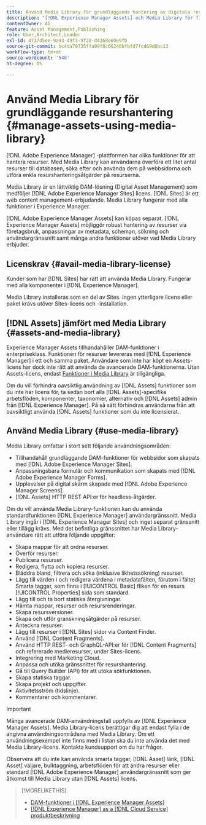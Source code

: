 ```yaml
---
title: Använd Media Library för grundläggande hantering av digitala resurser
description: "[!DNL Experience Manager Assets] och Media Library för filhantering."
contentOwner: AG
feature: Asset Management,Publishing
role: User,Architect,Leader
exl-id: 4737d5ee-9a93-49f3-9f20-d4368e60e9fb
source-git-commit: bc4da79735ffa99f8c66240bfbfd7fcd69d8bc13
workflow-type: tm+mt
source-wordcount: '540'
ht-degree: 0%

---
```


<!--

Define Media Lib
Define req for it
Define use cases
Define what is not included

-->

# Använd Media Library för grundläggande resurshantering {#manage-assets-using-media-library}

[!DNL Adobe Experience Manager] -plattformen har olika funktioner för att hantera resurser. Med Media Library kan användarna överföra ett litet antal resurser till databasen, söka efter och använda dem på webbsidorna och utföra enkla resurshanteringsåtgärder på resurserna.

Media Library är en lättviktig DAM-lösning (Digital Asset Management) som medföljer [!DNL Adobe Experience Manager Sites] licens. [!DNL Sites] är ett web content management-erbjudande. Media Library fungerar med alla funktioner i Experience Manager.

[!DNL Adobe Experience Manager Assets] kan köpas separat. [!DNL Experience Manager Assets] möjliggör robust hantering av resurser via företagsbruk, anpassningar av metadata, scheman, sökning och användargränssnitt samt många andra funktioner utöver vad Media Library erbjuder.

## Licenskrav {#avail-media-library-license}

Kunder som har [!DNL Sites] har rätt att använda Media Library. Fungerar med alla komponenter i [!DNL Experience Manager].

Media Library installeras som en del av Sites. Ingen ytterligare licens eller paket krävs utöver Sites-licens och -installation.

## [!DNL Assets] jämfört med Media Library {#assets-and-media-library}

Experience Manager Assets tillhandahåller DAM-funktioner i enterpriseklass. Funktionen för resurser levereras med [!DNL Experience Manager] i ett och samma paket. Användare som inte har köpt en Assets-licens har dock inte rätt att använda de avancerade DAM-funktionerna. Utan Assets-licens, endast [Funktioner i Media Library](#use-media-library) är tillgängliga.

Om du vill förhindra oavsiktlig användning av [!DNL Assets] funktioner som du inte har licens för, ta sedan bort alla [!DNL Assets]-specifika arbetsflöden, komponenter, taxonomier, alternativ och [!DNL Assets] admin från [!DNL Experience Manager]. På så sätt förhindras användarna från att oavsiktligt använda [!DNL Assets] funktioner som du inte licensierat.

## Använd Media Library {#use-media-library}

Media Library omfattar i stort sett följande användningsområden:

* Tillhandahåll grundläggande DAM-funktioner för webbsidor som skapats med [!DNL Adobe Experience Manager Sites].
* Anpassningsbara formulär och kommunikation som skapats med [!DNL Adobe Experience Manager Forms].
* Upplevelser på digital skärm skapade med [!DNL Adobe Experience Manager Screens].
* [!DNL Assets] HTTP REST API:er för headless-åtgärder.

<!-- TBD: Remove this after confirmation. May need to merge this list with the list provided by PMs.

* Static renditions

-->

Om du vill använda Media Library-funktionen kan du använda standardfunktionen [!DNL Experience Manager] användargränssnitt. Media Library ingår i [!DNL Experience Manager Sites] och inget separat gränssnitt eller tillägg krävs. Med det befintliga gränssnittet har Media Library-användare rätt att utföra följande uppgifter:

* Skapa mappar för att ordna resurser.
* Överför resurser.
* Publicera resurser.
* Redigera, flytta och kopiera resurser.
* Bläddra bland, filtrera och söka (inklusive likhetssökning) resurser.
* Lägg till värden i och redigera värdena i metadatafälten, förutom i fältet Smarta taggar, som finns i [!UICONTROL Basic] fliken för en resurs [!UICONTROL Properties] sida som standard.
* Lägg till och ta bort statiska återgivningar.
* Hämta mappar, resurser och resursrenderingar.
* Skapa resursversioner.
* Skapa och utför granskningsåtgärder på resurser.
* Anteckna resurser.
* Lägg till resurser i [!DNL Sites] sidor via Content Finder.
* Använd [!DNL Content Fragments].
* Använd HTTP REST- och GraphQL-API:er för [!DNL Content Fragments] och refererade medieresurser, under Sites-licens.
* Integrering med Marketing Cloud.
* Anpassa och utöka gränssnittet för resurshantering.
* Gå till Query Builder (API) för att utöka sökfunktionen.
* Skapa statiska taggar.
* Skapa projekt och uppgifter.
* Aktivitetsström (tidslinje).
* Kommentarer och kommentarer.

<!-- TBD: Define exactly which basic Assets workflow are available for use with Media Library?

As per PM, we must avoid stating such a list, as we don't have a list that makes sense in Cloud Service.
-->

>[!IMPORTANT]
>
>Många avancerade DAM-användningsfall uppfylls av [!DNL Experience Manager Assets]. Media Library-licens berättigar dig att endast fylla i de angivna användningsområdena med Media Library. Om ett användningsexempel inte finns med i listan ska du inte använda det med Media Library-licens. Kontakta kundsupport om du har frågor.

Observera att du inte kan använda smarta taggar, [!DNL Asset] länk, [!DNL Asset] väljare, bulktaggning, arbetsflöden för att ändra resurser eller standard [!DNL Adobe Experience Manager] användargränssnitt som ger åtkomst till Media Library utan [!DNL Assets] licens.

<!-- TBD: Add a CTA - how to contact Adobe for queries. -->

>[!MORELIKETHIS]
>
>* [DAM-funktioner i [!DNL Experience Manager Assets]](https://experienceleague.adobe.com/docs/experience-manager-cloud-service/assets/home.html)
>* [[!DNL Experience Manager] as a [!DNL Cloud Service] produktbeskrivning](https://helpx.adobe.com/legal/product-descriptions/adobe-experience-manager-cloud-service.html)

